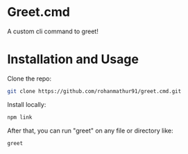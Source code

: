 # Greet.cmd

A custom cli command to greet!

# Installation and Usage

Clone the repo:

```sh
git clone https://github.com/rohanmathur91/greet.cmd.git
```

Install locally:

```sh
npm link
```

After that, you can run "greet" on any file or directory like:

```sh
greet
```
